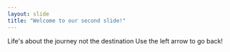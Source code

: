 ```yaml
---
layout: slide
title: "Welcome to our second slide!"
---
```

Life's about the journey not the destination
Use the left arrow to go back!
